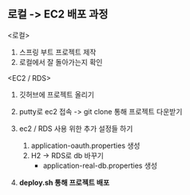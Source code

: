 ## 로컬 -> EC2 배포 과정

<로컬>

1. 스프링 부트 프로젝트 제작
2. 로컬에서 잘 돌아가는지 확인



<EC2 / RDS>

1. 깃허브에 프로젝트 올리기
2. putty로 ec2 접속 -> git clone 통해 프로젝트 다운받기
3. ec2 /  RDS 사용 위한 추가 설정들 하기
   1. application-oauth.properties 생성
   2. H2 -> RDS로 db 바꾸기
      - application-real-db.properties 생성

4. **deploy.sh 통해 프로젝트 배포**



